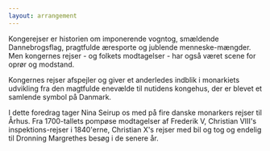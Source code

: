 ```yaml
---
layout: arrangement
---
```


Kongerejser er historien om imponerende vogntog, smældende Dannebrogsflag, pragtfulde æresporte og jublende menneske-mængder. Men kongernes rejser - og folkets modtagelser - har også været scene for oprør og modstand.

Kongernes rejser afspejler og giver et anderledes indblik i monarkiets udvikling fra den magtfulde enevælde til nutidens kongehus, der er blevet et samlende symbol på Danmark.

I dette foredrag tager Nina Seirup os med på fire danske monarkers rejser til Århus. Fra 1700-tallets pompøse modtagelser af Frederik V, Christian VIII's inspektions-rejser i 1840'erne, Christian X's rejser med bil og tog og endelig til Dronning Margrethes besøg i de senere år.
